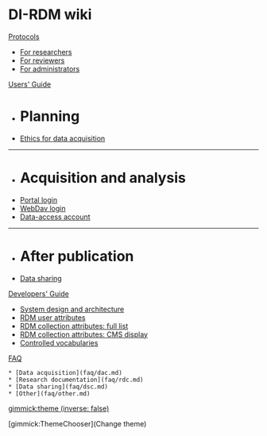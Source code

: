 # DI-RDM wiki

[Protocols]()

  * [For researchers](protocols/researcher.md)
  * [For reviewers](protocols/reviewer.md)
  * [For administrators](protocols/administrator.md)

[Users' Guide]()

  * # Planning
  * [Ethics for data acquisition](guides/ethics.md)
  - - - -
  * # Acquisition and analysis
  * [Portal login](guides/user_login.md)
  * [WebDav login](guides/webdav.md)
  * [Data-access account](guides/data_access_account.md)
  - - - -
  * # After publication
  * [Data sharing](guides/sharing.md)

[Developers' Guide]()

  * [System design and architecture](development/design_architecture.md)
  * [RDM user attributes](development/user_attributes.md)
  * [RDM collection attributes: full list](development/collection_attributes.md)
  * [RDM collection attributes: CMS display](development/cms_collection_attrs.md)
  * [Controlled vocabularies](development/vocabularies.md)

  [FAQ]()

    * [Data acquisition](faq/dac.md)
    * [Research documentation](faq/rdc.md)
    * [Data sharing](faq/dsc.md)
    * [Other](faq/other.md)


[gimmick:theme (inverse: false)](cerulean)

[gimmick:ThemeChooser](Change theme)

